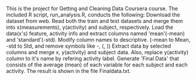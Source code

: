 This is the project for Getting and Cleaning Data Coursera course.
The included R script, run_analysis.R, conducts the following:
Download the dataset from web.
Read both the train and test datasets and merge them into x(measurements), y(activity) and subject, respectively.
Load the data(x's) feature, activity info and extract columns named 'mean'(-mean) and 'standard'(-std). 
Modify column names to descriptive. (-mean to Mean, -std to Std, and remove symbols like -, (, ))
Extract data by selected columns and merge x, y(activity) and subject data. Also, replace y(activity) column to it's name by refering activity label.
Generate 'Final Data' that consists of the average (mean) of each variable for each subject and each activity. The result is shown in the file Finaldata.txt.
